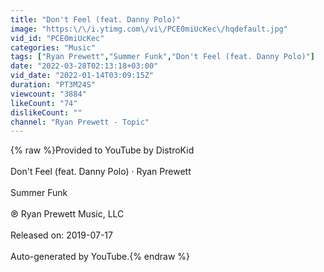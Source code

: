 ```yaml
---
title: "Don't Feel (feat. Danny Polo)"
image: "https:\/\/i.ytimg.com\/vi\/PCE0miUcKec\/hqdefault.jpg"
vid_id: "PCE0miUcKec"
categories: "Music"
tags: ["Ryan Prewett","Summer Funk","Don't Feel (feat. Danny Polo)"]
date: "2022-03-28T02:13:18+03:00"
vid_date: "2022-01-14T03:09:15Z"
duration: "PT3M24S"
viewcount: "3884"
likeCount: "74"
dislikeCount: ""
channel: "Ryan Prewett - Topic"
---
```

{% raw %}Provided to YouTube by DistroKid<br /><br />Don't Feel (feat. Danny Polo) · Ryan Prewett<br /><br />Summer Funk<br /><br />℗ Ryan Prewett Music, LLC<br /><br />Released on: 2019-07-17<br /><br />Auto-generated by YouTube.{% endraw %}
